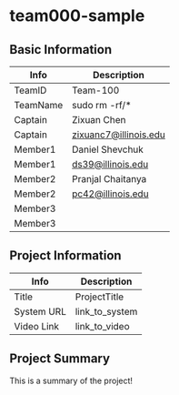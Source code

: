 # team000-sample

## Basic Information

|   Info      |        Description     |
| ----------- | ---------------------- |
| TeamID      |        Team-100        |
| TeamName    |         sudo rm -rf/*  |
| Captain     |       Zixuan Chen      |
| Captain     |  zixuanc7@illinois.edu  |
| Member1     |     Daniel Shevchuk    |
| Member1     |    ds39@illinois.edu   |
| Member2     |    Pranjal Chaitanya   |
| Member2     |    pc42@illinois.edu   |
| Member3     |                        |
| Member3     |                        |

## Project Information

|   Info      |        Description     |
| ----------- | ---------------------- |
|  Title      |       ProjectTitle     |
| System URL  |      link_to_system    |
| Video Link  |      link_to_video     |

## Project Summary

This is a summary of the project! 
